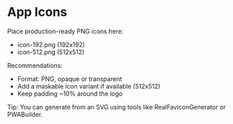 # App Icons

Place production-ready PNG icons here:
- icon-192.png (192x192)
- icon-512.png (512x512)

Recommendations:
- Format: PNG, opaque or transparent
- Add a maskable icon variant if available (512x512)
- Keep padding ~10% around the logo

Tip: You can generate from an SVG using tools like RealFaviconGenerator or PWABuilder.
